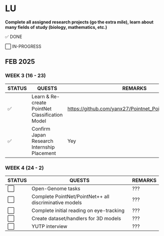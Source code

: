 # **LU**

**Complete all assigned research projects (go the extra mile), learn about many fields of study (biology, mathematics, etc.)**

:white_check_mark: DONE

:white_large_square: IN-PROGRESS

## **FEB 2025**

### **WEEK 3 (16 - 23)**

| STATUS | QUESTS | REMARKS |
| --- | --- | --- |
| :white_check_mark: | Learn & Re-create PointNet Classification Model | https://github.com/yanx27/Pointnet_Pointnet2_pytorch.git |
| :white_check_mark: | Confirm Japan Research Internship Placement | Yey |

### **WEEK 4 (24 - 2)**

| STATUS | QUESTS | REMARKS |
| --- | --- | --- |
| :white_large_square: | Open-Genome tasks | ??? |
| :white_large_square: | Complete PointNet/PointNet++ all discriminative models | ??? |
| :white_large_square: | Complete initial reading on eye-tracking | ??? |
| :white_large_square: | Create dataset/handlers for 3D models | ??? |
| :white_large_square: | YUTP interview | ??? |
